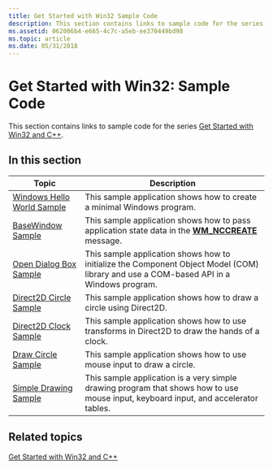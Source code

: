 ```yaml
---
title: Get Started with Win32 Sample Code
description: This section contains links to sample code for the series Get Started with Win32 and C++.
ms.assetid: 062006b4-e665-4c7c-a5eb-ee370449bd98
ms.topic: article
ms.date: 05/31/2018
---
```


# Get Started with Win32: Sample Code

This section contains links to sample code for the series [Get Started with Win32 and C++](learn-to-program-for-windows.md).

## In this section



| Topic                                                                   | Description                                                                                                                                       |
|-------------------------------------------------------------------------|---------------------------------------------------------------------------------------------------------------------------------------------------|
| [Windows Hello World Sample](windows-hello-world-sample.md)<br/> | This sample application shows how to create a minimal Windows program.<br/>                                                                 |
| [BaseWindow Sample](basewindow-sample.md)<br/>                   | This sample application shows how to pass application state data in the [**WM\_NCCREATE**](/windows/desktop/winmsg/wm-nccreate) message.<br/>          |
| [Open Dialog Box Sample](open-dialog-box-sample.md)<br/>         | This sample application shows how to initialize the Component Object Model (COM) library and use a COM-based API in a Windows program.<br/> |
| [Direct2D Circle Sample](direct2d-circle-sample.md)<br/>         | This sample application shows how to draw a circle using Direct2D.<br/>                                                                     |
| [Direct2D Clock Sample](direct2d-clock-sample.md)<br/>           | This sample application shows how to use transforms in Direct2D to draw the hands of a clock.<br/>                                          |
| [Draw Circle Sample](draw-circle-sample.md)<br/>                 | This sample application shows how to use mouse input to draw a circle.<br/>                                                                 |
| [Simple Drawing Sample](simple-drawing-sample.md)<br/>           | This sample application is a very simple drawing program that shows how to use mouse input, keyboard input, and accelerator tables.<br/>    |



 

## Related topics

<dl> <dt>

[Get Started with Win32 and C++](learn-to-program-for-windows.md)
</dt> </dl>

 

